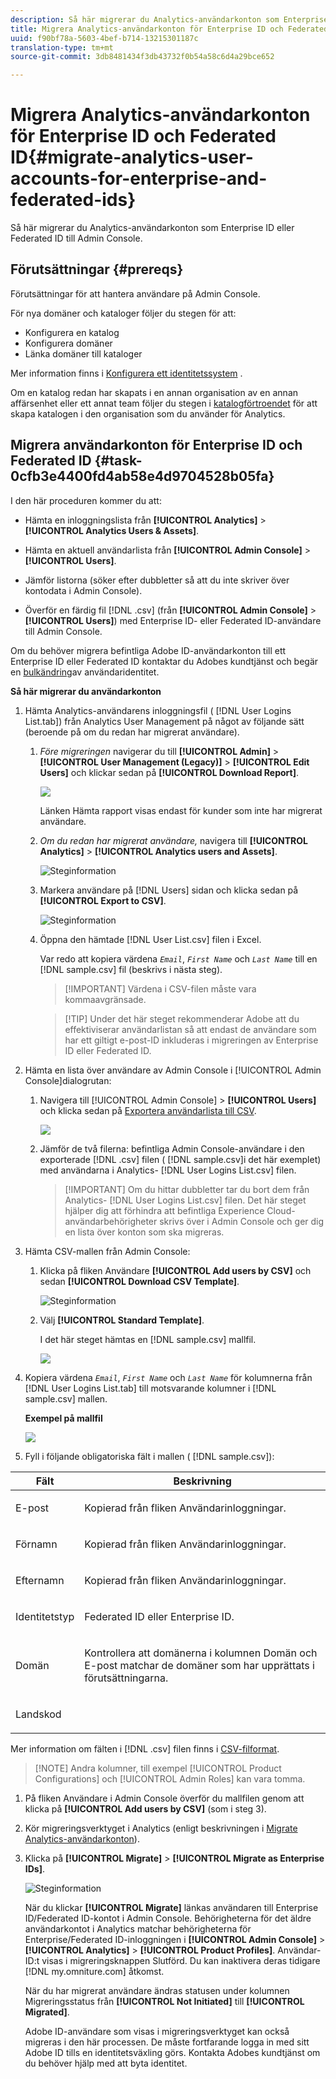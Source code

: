 ```yaml
---
description: Så här migrerar du Analytics-användarkonton som Enterprise ID eller Federated ID till Admin Console.
title: Migrera Analytics-användarkonton för Enterprise ID och Federated ID
uuid: f90bf78a-5603-4bef-b714-13215301187c
translation-type: tm+mt
source-git-commit: 3db8481434f3db43732f0b54a58c6d4a29bce652

---
```



# Migrera Analytics-användarkonton för Enterprise ID och Federated ID{#migrate-analytics-user-accounts-for-enterprise-and-federated-ids}

Så här migrerar du Analytics-användarkonton som Enterprise ID eller Federated ID till Admin Console.

## Förutsättningar {#prereqs}

Förutsättningar för att hantera användare på Admin Console.

För nya domäner och kataloger följer du stegen för att:

* Konfigurera en katalog
* Konfigurera domäner
* Länka domäner till kataloger

Mer information finns i [Konfigurera ett identitetssystem](https://helpx.adobe.com/enterprise/using/set-up-identity.html) .

Om en katalog redan har skapats i en annan organisation av en annan affärsenhet eller ett annat team följer du stegen i [katalogförtroendet](https://helpx.adobe.com/enterprise/using/set-up-identity.html#Directorytrusting) för att skapa katalogen i den organisation som du använder för Analytics.

## Migrera användarkonton för Enterprise ID och Federated ID {#task-0cfb3e4400fd4ab58e4d9704528b05fa}

I den här proceduren kommer du att:

* Hämta en inloggningslista från **[!UICONTROL Analytics]** > **[!UICONTROL Analytics Users & Assets]**.

* Hämta en aktuell användarlista från **[!UICONTROL Admin Console]** > **[!UICONTROL Users]**.

* Jämför listorna (söker efter dubbletter så att du inte skriver över kontodata i Admin Console).
* Överför en färdig fil [!DNL .csv] (från **[!UICONTROL Admin Console]** > **[!UICONTROL Users]**) med Enterprise ID- eller Federated ID-användare till Admin Console.

Om du behöver migrera befintliga Adobe ID-användarkonton till ett Enterprise ID eller Federated ID kontaktar du Adobes kundtjänst och begär en [bulkändring](https://helpx.adobe.com/enterprise/using/bulk-operations.html)av användaridentitet.

**Så här migrerar du användarkonton**

1. Hämta Analytics-användarens inloggningsfil ( [!DNL User Logins List.tab]) från Analytics User Management på något av följande sätt (beroende på om du redan har migrerat användare).
   1. *Före migreringen* navigerar du till **[!UICONTROL Admin]** > **[!UICONTROL User Management (Legacy)]** > **[!UICONTROL Edit Users]** och klickar sedan på **[!UICONTROL Download Report]**.

      ![](assets/download-report.png)

      Länken Hämta rapport visas endast för kunder som inte har migrerat användare.

   1. *Om du redan har migrerat användare,* navigera till **[!UICONTROL Analytics]** > **[!UICONTROL Analytics users and Assets]**.

      ![Steginformation](assets/admin-analytics-users-assets.png)

   1. Markera användare på [!DNL Users] sidan och klicka sedan på **[!UICONTROL Export to CSV]**.

      ![Steginformation](assets/export-csv-migrate.png)

   1. Öppna den hämtade [!DNL User List.csv] filen i Excel.

      Var redo att kopiera värdena *`Email`*, *`First Name`* och *`Last Name`* till en [!DNL sample.csv] fil (beskrivs i nästa steg).

      > [!IMPORTANT] Värdena i CSV-filen måste vara kommaavgränsade.

      > [!TIP] Under det här steget rekommenderar Adobe att du effektiviserar användarlistan så att endast de användare som har ett giltigt e-post-ID inkluderas i migreringen av Enterprise ID eller Federated ID.

1. Hämta en lista över användare av Admin Console i [!UICONTROL Admin Console]dialogrutan:

   1. Navigera till [!UICONTROL Admin Console] > **[!UICONTROL Users]** och klicka sedan på [Exportera användarlista till CSV](https://helpx.adobe.com/enterprise/using/users.html).

      ![](assets/export-csv.png)

   1. Jämför de två filerna: befintliga Admin Console-användare i den exporterade [!DNL .csv] filen ( [!DNL sample.csv]i det här exemplet) med användarna i Analytics- [!DNL User Logins List.csv] filen.

      > [!IMPORTANT] Om du hittar dubbletter tar du bort dem från Analytics- [!DNL User Logins List.csv] filen. Det här steget hjälper dig att förhindra att befintliga Experience Cloud-användarbehörigheter skrivs över i Admin Console och ger dig en lista över konton som ska migreras.

1. Hämta CSV-mallen från Admin Console:
   1. Klicka på fliken Användare **[!UICONTROL Add users by CSV]** och sedan **[!UICONTROL Download CSV Template]**.

      ![Steginformation](assets/add-users-csv.png)

   1. Välj **[!UICONTROL Standard Template]**.

      I det här steget hämtas en [!DNL sample.csv] mallfil.

      ![](assets/download-csv-template.png)

1. Kopiera värdena *`Email`*, *`First Name`* och *`Last Name`* för kolumnerna från [!DNL User Logins List.tab] till motsvarande kolumner i [!DNL sample.csv] mallen.

   **Exempel på mallfil**

   ![](assets/sample.png)

1. Fyll i följande obligatoriska fält i mallen ( [!DNL sample.csv]):

<table id="table_1B5EEFDB5BD8436EB760BE5FFAB1CF02"> 
 <thead> 
  <tr> 
   <th colname="col1" class="entry"> Fält </th> 
   <th colname="col2" class="entry"> Beskrivning </th> 
  </tr>
 </thead>
 <tbody> 
  <tr> 
   <td colname="col1"> <p>E-post </p> </td> 
   <td colname="col2"> <p>Kopierad från fliken <span class="filepath"> Användarinloggningar</span>. </p> </td> 
  </tr> 
  <tr> 
   <td colname="col1"> <p>Förnamn </p> </td> 
   <td colname="col2"> <p>Kopierad från fliken <span class="filepath"> Användarinloggningar</span>. </p> </td> 
  </tr> 
  <tr> 
   <td colname="col1"> <p>Efternamn </p> </td> 
   <td colname="col2"> <p>Kopierad från fliken <span class="filepath"> Användarinloggningar</span>. </p> </td> 
  </tr> 
  <tr> 
   <td colname="col1"> <p>Identitetstyp </p> </td> 
   <td colname="col2"> <p><span class="term"> Federated ID</span> eller <span class="term"> Enterprise ID</span>. </p> </td> 
  </tr> 
  <tr> 
   <td colname="col1"> <p>Domän </p> </td> 
   <td colname="col2"> <p>Kontrollera att domänerna i kolumnen <span class="term"> Domän</span> och <span class="term"> E-post</span> matchar de domäner som har upprättats i förutsättningarna</a>. </p> </td> 
  </tr> 
  <tr> 
   <td colname="col1"> <p>Landskod </p> </td> 
   <td colname="col2"> </td> 
  </tr> 
 </tbody> 
</table>

Mer information om fälten i [!DNL .csv] filen finns i [CSV-filformat](https://helpx.adobe.com/enterprise/using/users.html).

> [!NOTE] Andra kolumner, till exempel [!UICONTROL Product Configurations] och [!UICONTROL Admin Roles] kan vara tomma.

1. På fliken Användare i Admin Console överför du mallfilen genom att klicka på **[!UICONTROL Add users by CSV]** (som i steg 3).
1. Kör migreringsverktyget i Analytics (enligt beskrivningen i [Migrate Analytics-användarkonton](/help/admin/user-management2/user-migration/t-migrate-users.md)).
1. Klicka på **[!UICONTROL Migrate]** > **[!UICONTROL Migrate as Enterprise IDs]**.

   ![Steginformation](assets/migrate-as-enterprise.png)

   När du klickar **[!UICONTROL Migrate]** länkas användaren till Enterprise ID/Federated ID-kontot i Admin Console. Behörigheterna för det äldre användarkontot i Analytics matchar behörigheterna för Enterprise/Federated ID-inloggningen i **[!UICONTROL Admin Console]** > **[!UICONTROL Analytics]** > **[!UICONTROL Product Profiles]**. Användar-ID:t visas i migreringsknappen Slutförd. Du kan inaktivera deras tidigare [!DNL my.omniture.com] åtkomst.

   När du har migrerat användare ändras statusen under kolumnen Migreringsstatus från **[!UICONTROL Not Initiated]** till **[!UICONTROL Migrated]**.

   Adobe ID-användare som visas i migreringsverktyget kan också migreras i den här processen. De måste fortfarande logga in med sitt Adobe ID tills en identitetsväxling görs. Kontakta Adobes kundtjänst om du behöver hjälp med att byta identitet.
